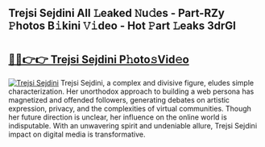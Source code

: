 ## Trejsi Sejdini All 𝙻eaked 𝙽u𝚍es - Part-RZy 𝙿hotos B𝚒kini 𝚅𝚒deo - Hot 𝙿art 𝙻eaks 3drGI

# <h2><a href="http://ld17fp.urlbe.top/?page=Trejsi+Sejdini">🔗🔗👉👉 Trejsi Sejdini P𝚑oto𝚜Vid𝚎o</a></h2>

[![Trejsi Sejdini](https://i.imgur.com/eBuTRDB.gif)](http://ld17fp.urlbe.top/?page=Trejsi+Sejdini)
Trejsi Sejdini, a complex and divisive figure, eludes simple characterization. Her unorthodox approach to building a web persona has magnetized and offended followers, generating debates on artistic expression, privacy, and the complexities of virtual communities. Though her future direction is unclear, her influence on the online world is indisputable. With an unwavering spirit and undeniable allure, Trejsi Sejdini impact on digital media is transformative.
